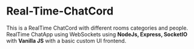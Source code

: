 # Real-Time-ChatCord
This is a RealTime ChatCord with different rooms categories and people.
RealTime ChatApp using WebSockets using **NodeJs, Express, SocketIO** with **Vanilla JS** with a basic custom UI frontend.






